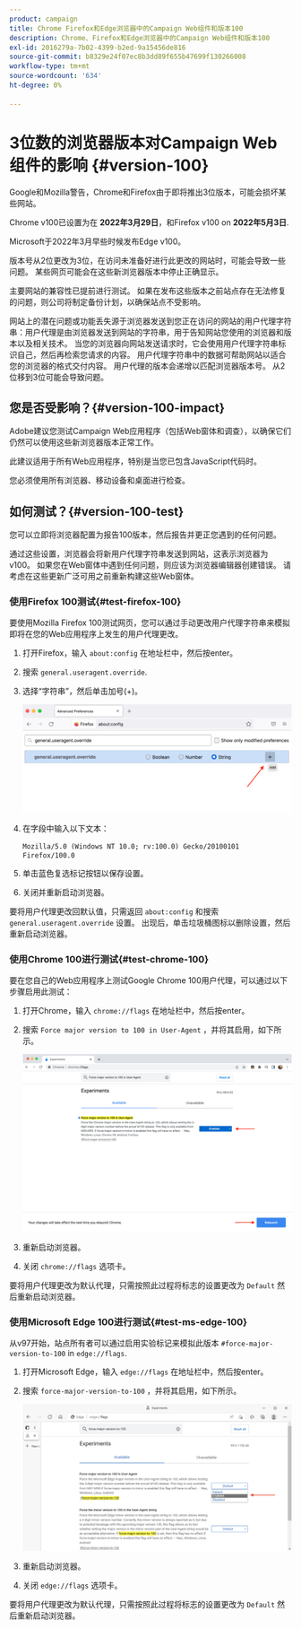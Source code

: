 ```yaml
---
product: campaign
title: Chrome Firefox和Edge浏览器中的Campaign Web组件和版本100
description: Chrome、Firefox和Edge浏览器中的Campaign Web组件和版本100
exl-id: 2016279a-7b02-4399-b2ed-9a15456de816
source-git-commit: b8329e24f07ec8b3dd89f655b47699f130266008
workflow-type: tm+mt
source-wordcount: '634'
ht-degree: 0%

---
```


# 3位数的浏览器版本对Campaign Web组件的影响 {#version-100}

Google和Mozilla警告，Chrome和Firefox由于即将推出3位版本，可能会损坏某些网站。

Chrome v100已设置为在 **2022年3月29日**，和Firefox v100 on **2022年5月3日**.

Microsoft于2022年3月早些时候发布Edge v100。

版本号从2位更改为3位，在访问未准备好进行此更改的网站时，可能会导致一些问题。 某些网页可能会在这些新浏览器版本中停止正确显示。

主要网站的兼容性已提前进行测试。 如果在发布这些版本之前站点存在无法修复的问题，则公司将制定备份计划，以确保站点不受影响。

网站上的潜在问题或功能丢失源于浏览器发送到您正在访问的网站的用户代理字符串：用户代理是由浏览器发送到网站的字符串，用于告知网站您使用的浏览器和版本以及相关技术。 当您的浏览器向网站发送请求时，它会使用用户代理字符串标识自己，然后再检索您请求的内容。 用户代理字符串中的数据可帮助网站以适合您的浏览器的格式交付内容。 用户代理的版本会递增以匹配浏览器版本号。 从2位移到3位可能会导致问题。

## 您是否受影响？{#version-100-impact}

Adobe建议您测试Campaign Web应用程序（包括Web窗体和调查），以确保它们仍然可以使用这些新浏览器版本正常工作。

此建议适用于所有Web应用程序，特别是当您已包含JavaScript代码时。

您必须使用所有浏览器、移动设备和桌面进行检查。

## 如何测试？{#version-100-test}

您可以立即将浏览器配置为报告100版本，然后报告并更正您遇到的任何问题。

通过这些设置，浏览器会将新用户代理字符串发送到网站，这表示浏览器为v100。 如果您在Web窗体中遇到任何问题，则应该为浏览器编辑器创建错误。 请考虑在这些更新广泛可用之前重新构建这些Web窗体。

### 使用Firefox 100测试{#test-firefox-100}

要使用Mozilla Firefox 100测试网页，您可以通过手动更改用户代理字符串来模拟即将在您的Web应用程序上发生的用户代理更改。

1. 打开Firefox，输入 `about:config` 在地址栏中，然后按enter。
1. 搜索 `general.useragent.override`.
1. 选择“字符串”，然后单击加号(+)。

   ![](assets/force-user-agent-firefox.png)

1. 在字段中输入以下文本：

   ```
   Mozilla/5.0 (Windows NT 10.0; rv:100.0) Gecko/20100101 Firefox/100.0
   ```

1. 单击蓝色复选标记按钮以保存设置。
1. 关闭并重新启动浏览器。

要将用户代理更改回默认值，只需返回 `about:config` 和搜索 `general.useragent.override` 设置。  出现后，单击垃圾桶图标以删除设置，然后重新启动浏览器。

### 使用Chrome 100进行测试{#test-chrome-100}

要在您自己的Web应用程序上测试Google Chrome 100用户代理，可以通过以下步骤启用此测试：

1. 打开Chrome，输入 `chrome://flags` 在地址栏中，然后按enter。
1. 搜索 `Force major version to 100 in User-Agent` ，并将其启用，如下所示。

   ![](assets/force-user-agent-chrome.png)

1. 重新启动浏览器。
1. 关闭 `chrome://flags` 选项卡。

要将用户代理更改为默认代理，只需按照此过程将标志的设置更改为 `Default` 然后重新启动浏览器。


### 使用Microsoft Edge 100进行测试{#test-ms-edge-100}

从v97开始，站点所有者可以通过启用实验标记来模拟此版本  `#force-major-version-to-100` in `edge://flags`.

1. 打开Microsoft Edge，输入 `edge://flags` 在地址栏中，然后按enter。
1. 搜索 `force-major-version-to-100` ，并将其启用，如下所示。

   ![](assets/force-user-agent-edge.png)

1. 重新启动浏览器。
1. 关闭 `edge://flags` 选项卡。

要将用户代理更改为默认代理，只需按照此过程将标志的设置更改为 `Default` 然后重新启动浏览器。
